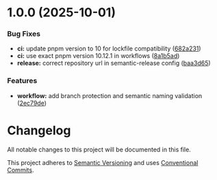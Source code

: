 # 1.0.0 (2025-10-01)


### Bug Fixes

* **ci:** update pnpm version to 10 for lockfile compatibility ([682a231](https://github.com/ArthurProjectCorrea/api-template/commit/682a2316c167a7b71fa0011de1582515ab189475))
* **ci:** use exact pnpm version 10.12.1 in workflows ([8a1b5ad](https://github.com/ArthurProjectCorrea/api-template/commit/8a1b5ade77b0aa215dff1abeeb318fbbf1f384f2))
* **release:** correct repository url in semantic-release config ([baa3d65](https://github.com/ArthurProjectCorrea/api-template/commit/baa3d651d54971e8f5aa515dfcbe25dc33e03153))


### Features

* **workflow:** add branch protection and semantic naming validation ([2ec79de](https://github.com/ArthurProjectCorrea/api-template/commit/2ec79def4f0134c097da4fd7253925a0b2e6b559))

# Changelog

All notable changes to this project will be documented in this file.

This project adheres to [Semantic Versioning](https://semver.org/spec/v2.0.0.html) and uses [Conventional Commits](https://www.conventionalcommits.org/).
